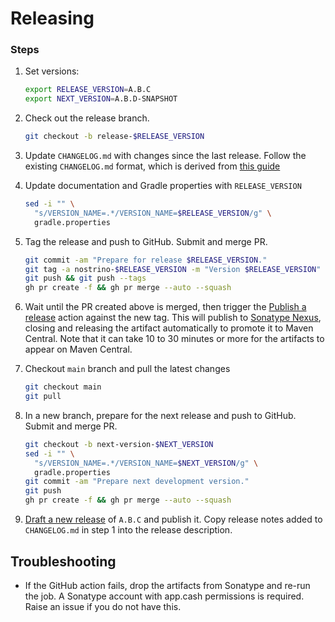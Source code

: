 Releasing
=========

### Steps

1. Set versions:

    ```sh
    export RELEASE_VERSION=A.B.C
    export NEXT_VERSION=A.B.D-SNAPSHOT
    ```

2. Check out the release branch.

    ```sh
    git checkout -b release-$RELEASE_VERSION
    ```

3. Update `CHANGELOG.md` with changes since the last release. Follow the existing `CHANGELOG.md` format, which is
derived from [this guide](https://keepachangelog.com/en/1.0.0/)

4. Update documentation and Gradle properties with `RELEASE_VERSION`

    ```sh
    sed -i "" \
      "s/VERSION_NAME=.*/VERSION_NAME=$RELEASE_VERSION/g" \
      gradle.properties
    ```

5. Tag the release and push to GitHub. Submit and merge PR.

    ```sh
    git commit -am "Prepare for release $RELEASE_VERSION."
    git tag -a nostrino-$RELEASE_VERSION -m "Version $RELEASE_VERSION"
    git push && git push --tags
    gh pr create -f && gh pr merge --auto --squash
    ``` 

6. Wait until the PR created above is merged, then trigger the
[Publish a release](https://github.com/cashapp/nostrino/actions/workflows/Release.yml) action against the new tag.
This will publish to [Sonatype Nexus](https://oss.sonatype.org/), closing and releasing the artifact 
automatically to promote it to Maven Central. Note that it can take 10 to 30 minutes or more for the
artifacts to appear on Maven Central.

7. Checkout `main` branch and pull the latest changes

    ```sh
    git checkout main
    git pull
    ```

8. In a new branch, prepare for the next release and push to GitHub. Submit and merge PR.

    ```sh
    git checkout -b next-version-$NEXT_VERSION
    sed -i "" \
      "s/VERSION_NAME=.*/VERSION_NAME=$NEXT_VERSION/g" \
      gradle.properties
    git commit -am "Prepare next development version."
    git push
    gh pr create -f && gh pr merge --auto --squash
    ```

9. [Draft a new release](https://github.com/cashapp/nostrino/releases/new) of `A.B.C` and publish it. Copy release 
notes added to `CHANGELOG.md` in step 1 into the release description.

## Troubleshooting

- If the GitHub action fails, drop the artifacts from Sonatype and re-run the job. A Sonatype account with app.cash permissions
    is required. Raise an issue if you do not have this.
